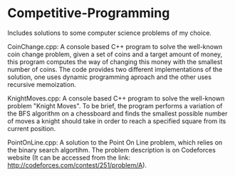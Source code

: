 # Competitive-Programming
Includes solutions to some computer science problems of my choice.

CoinChange.cpp: A console based C++ program to solve the well-known coin change problem, given a set of coins and a target amount of money, this program computes the way of changing this money with the smallest number of coins. The code provides two different implementations of the solution, one uses dynamic programming aproach and the other uses recursive memoization.

KnightMoves.cpp: A console based C++ program to solve the well-known problem "Knight Moves". To be brief, the program performs a variation of the BFS algorithm on a chessboard and finds the smallest possible number of moves a knight should take in order to reach a specified square from its current position.

PointOnLine.cpp: A solution to the Point On Line problem, which relies on the binary search algortihm. The problem description is on Codeforces website (It can be accessed from the link: http://codeforces.com/contest/251/problem/A).
